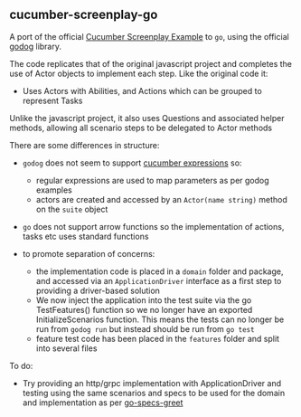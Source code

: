 ## cucumber-screenplay-go

A port of the official [Cucumber Screenplay Example](https://github.com/cucumber-school/screenplay-example/tree/code) to `go`, using the official [godog](https://github.com/cucumber/godog/) library.

The code replicates that of the original javascript project and completes the use of Actor objects to implement each step. Like the original code it:
- Uses Actors with Abilities, and Actions which can be grouped to represent Tasks

Unlike the javascript project, it also uses Questions and associated helper methods, allowing all scenario steps to be delegated to Actor methods

There are some differences in structure:
- `godog` does not seem to support [cucumber expressions](https://github.com/cucumber/cucumber-expressions#readme) so:
   - regular expressions are used to map parameters as per godog examples
   - actors are created and accessed by an `Actor(name string)` method on the `suite` object
- `go` does not support arrow functions so the implementation of actions, tasks etc uses standard functions

- to promote separation of concerns:
   - the implementation code is placed in a `domain` folder and package, and accessed via an `ApplicationDriver` interface as a first step to providing a driver-based solution
   - We now inject the application into the test suite via the go TestFeatures() function so we no longer have an exported InitializeScenarios function. This means the tests can no longer be run from `godog run` but instead should be run from `go test`
   - feature test code has been placed in the `features` folder and split into several files

To do:
- Try providing an http/grpc implementation with ApplicationDriver and testing using the same scenarios and specs to be used for the domain and implementation as per [go-specs-greet](https://github.com/quii/go-specs-greet)